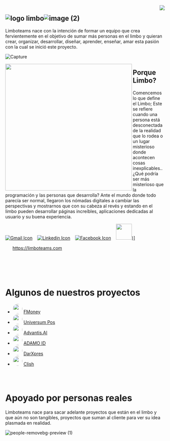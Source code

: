 

<img align="right" src="https://user-images.githubusercontent.com/5713670/87202985-820dcb80-c2b6-11ea-9f56-7ec461c497c3.gif" style="max-width: 100%; display: inline-block;" data-target="animated-image.originalImage" />

## ![logo limbo](https://user-images.githubusercontent.com/86364396/216613557-555c01f2-dac5-42c4-9806-f3fd567a7a6a.png)![image (2)](https://user-images.githubusercontent.com/86364396/216613388-3ad7c7f0-3afe-4db1-b7fc-913224b6096f.png)

Limboteams
nace con la intención de formar un equipo que crea fervientemente en el objetivo de sumar más personas en el limbo y quieran crear, organizar, desarrollar, diseñar, aprender, enseñar, amar esta pasión con la cual se inició este proyecto.


![Capture](https://user-images.githubusercontent.com/86364396/216601912-dc28c52e-6413-4f3a-8e02-00f4b64c8fc5.PNG)
 
<img align="left" src="https://user-images.githubusercontent.com/86364396/216607322-d25c322f-da51-4cf6-a6a4-2dafe0d20588.png" style="max-width: 100%; display: inline-block;" data-target="animated-image.originalImage" height="400" />

##  Porque Limbo?
Comencemos lo que define el Limbo; Este se refiere cuando una persona está desconectada de la realidad que lo rodea o un lugar misterioso donde acontecen cosas inexplicables.. ¿Qué podría ser más misterioso que la programación y las personas que desarrolla? Ante el mundo donde todo parecía ser normal, llegaron los nómadas digitales a cambiar las perspectivas y mostrarnos que con su cabeza al revés y estando en el limbo pueden desarrollar páginas increíbles, aplicaciones dedicadas al usuario y su buena experiencia.
 
 
 [![Gmail Icon](https://github.com/gauravghongde/social-icons/blob/master/SVG/Color/Gmail.svg)](mailto:limboteams@gmail.com)&nbsp; &nbsp;  [![Linkedin Icon](https://github.com/gauravghongde/social-icons/blob/master/SVG/Color/LinkedIN.svg)](https://www.linkedin.com/company/limboteams/)&nbsp; &nbsp; [![Facebook Icon](https://github.com/gauravghongde/social-icons/blob/master/SVG/Color/Facebook.svg)](https://www.facebook.com/limbo.limbo.54584)&nbsp; &nbsp;
 <a href="https://www.facebook.com/limbo.limbo.54584" target="_blank" >
<img src="https://user-images.githubusercontent.com/86364396/217893425-53f30779-e480-4ac8-8fa0-82236936fa67.svg" width="50" />)]
 <a/>



<img src="https://user-images.githubusercontent.com/86364396/216610749-482d9e9f-232c-4048-9f7b-467220b15703.svg" height="15" />&nbsp; https://limboteams.com
### &nbsp;&nbsp;
&nbsp;&nbsp;


# Algunos de nuestros proyectos
-  <img src="https://user-images.githubusercontent.com/86364396/217831497-c6937032-0a61-4ec6-b719-1e3bb7a29630.gif" height="30" style="border-radius: 300px;" />
    <a href='https://fmoney.finance' target="_blank">FMoney<a/>
- <img src="https://user-images.githubusercontent.com/86364396/217828858-4499489d-62f4-4e74-a087-e0576e483d4c.png" height="30" style="border-radius: 300px;" /> 
  <a href='https://web.uposmail.com/#/' target="_blank">Universum Pos<a/>
- <img src="https://user-images.githubusercontent.com/86364396/217830786-218a9ea9-bde8-4d1c-8404-ca9fa1e21938.svg" height="30" style="border-radius: 300px;" />   
   <a href='https://reader.advantis.ai' target="_blank">Advantis.AI<a/> 
- <img src="https://user-images.githubusercontent.com/86364396/217829698-e05c9071-e5e8-41dc-825f-61b6773fc176.png" height="30" style="border-radius: 300px;" /> 
    <a href='https://adamo-client-qa.limboteams.com/#/' target="_blank">ADAMO ID<a/>
- <img src="https://user-images.githubusercontent.com/86364396/217829813-36e04414-a033-4b6c-b0eb-9dd963fe9d17.png" height="30" style="border-radius: 300px;" />    
     <a href='#' target="_blank">DarXpres<a/>
- <img src="https://user-images.githubusercontent.com/86364396/217829942-c91fbd9e-9e8c-40ca-8dfe-9a369cb2ec19.png" height="30" style="border-radius: 300px;" /> 
      <a href='#' target="_blank">Clish<a/>





### &nbsp;&nbsp;
#  Apoyado por personas reales
Limboteams nace para sacar adelante proyectos que están en el limbo y que aún no son tangibles,
proyectos que suman al cliente para ver su idea plasmada en realidad.


![people-removebg-preview (1)](https://user-images.githubusercontent.com/86364396/217534938-792054be-adb0-44d5-b92b-25d6a291b2f7.png)

 
 
